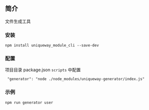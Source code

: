 ## 简介

文件生成工具

### 安装

```
npm install uniqueway_module_cli --save-dev
```

### 配置

项目目录 package.json `scripts` 中配置

```
 "generator": "node ./node_modules/uniqueway-generator/index.js"
```

### 示例

```
npm run generator user
```
